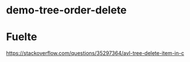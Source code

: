 # demo-tree-order-delete

# Fuelte

https://stackoverflow.com/questions/35297364/avl-tree-delete-item-in-c
